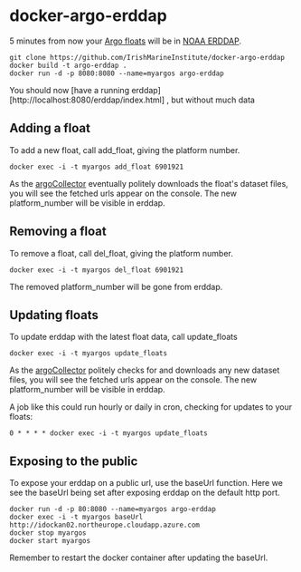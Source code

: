 # docker-argo-erddap

5 minutes from now your [Argo floats](http://www.argo.ucsd.edu/) will be in [NOAA ERDDAP](https://coastwatch.pfeg.noaa.gov/erddap/).

    git clone https://github.com/IrishMarineInstitute/docker-argo-erddap
    docker build -t argo-erddap .
    docker run -d -p 8080:8080 --name=myargos argo-erddap

You should now [have a running erddap][http://localhost:8080/erddap/index.html] , but without much data

## Adding a float

To add a new float, call add_float, giving the platform number.

    docker exec -i -t myargos add_float 6901921

As the [argoCollector](https://github.com/IrishMarineInstitute/argoCollector) eventually politely downloads the float's dataset files, you will see the fetched urls appear on the console. The new platform_number will be visible in erddap.

## Removing a float

To remove a float, call del_float, giving the platform number.

    docker exec -i -t myargos del_float 6901921

The removed platform_number will be gone from erddap.

## Updating floats

To update erddap with the latest float data, call update_floats

    docker exec -i -t myargos update_floats

As the [argoCollector](https://github.com/IrishMarineInstitute/argoCollector) politely checks for and downloads any new dataset files, you will see the fetched urls appear on the console. The new platform_number will be visible in erddap.

A job like this could run hourly or daily in cron, checking for updates to your floats:

    0 * * * * docker exec -i -t myargos update_floats


## Exposing to the public

To expose your erddap on a public url, use the baseUrl function. Here we see the baseUrl being set after exposing erddap on the default http port.

    docker run -d -p 80:8080 --name=myargos argo-erddap
    docker exec -i -t myargos baseUrl http://idockan02.northeurope.cloudapp.azure.com
    docker stop myargos
    docker start myargos

Remember to restart the docker container after updating the baseUrl.
